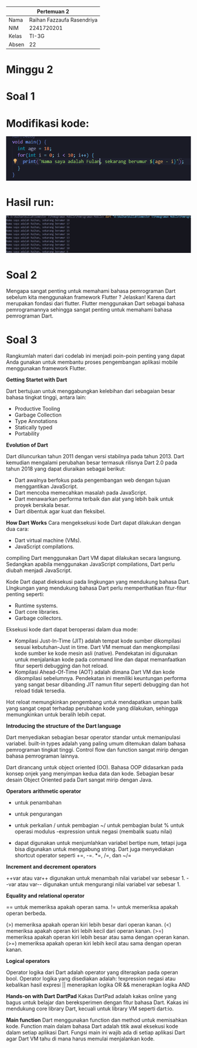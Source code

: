 <table>
    <thead>
        <th style="text-align: center;" colspan="2">Pertemuan 2</th>
    </thead>
    <tbody>
        <tr>
            <td>Nama</td>
            <td>Raihan Fazzaufa Rasendriya</td>
        </tr>
        <tr>
            <td>NIM</td>
            <td>2241720201</td>
        </tr>
        <tr>
            <td>Kelas</td>
            <td>TI-3G</td>
        </tr>
        <tr>
            <td>Absen</td>
            <td>22</td>
        </tr>
    </tbody>
</table>

# Minggu 2

# Soal 1

# Modifikasi kode:

![kode soal no 1](../image/week2_1_code.png)

# Hasil run:

![kode result no 1](../image/week2_1_result.png)

# Soal 2

Mengapa sangat penting untuk memahami bahasa pemrograman Dart sebelum kita menggunakan framework Flutter ? Jelaskan!
Karena dart merupakan fondasi dari flutter. Flutter menggunakan Dart sebagai bahasa pemrogramannya sehingga sangat penting untuk memahami bahasa pemrograman Dart.

# Soal 3

Rangkumlah materi dari codelab ini menjadi poin-poin penting yang dapat Anda gunakan untuk membantu proses pengembangan aplikasi mobile menggunakan framework Flutter.

**Getting Startet with Dart**

Dart bertujuan untuk menggabungkan kelebihan dari sebagaian besar bahasa tingkat tinggi, antara lain:
- Productive Tooling
- Garbage Collection
- Type Annotations
- Statically typed
- Portability

**Evolution of Dart**

Dart diluncurkan tahun 2011 dengan versi stabilnya pada tahun 2013. Dart kemudian mengalami perubahan besar termasuk rilisnya Dart 2.0 pada tahun 2018 yang dapat diuraikan sebagai berikut:
- Dart awalnya berfokus pada pengembangan web dengan tujuan menggantikan JavaScript.
- Dart mencoba memecahkan masalah pada JavaScript.
- Dart menawarkan performa terbaik dan alat yang lebih baik untuk proyek berskala besar.
- Dart dibentuk agar kuat dan fleksibel.

**How Dart Works**
Cara mengeksekusi kode Dart dapat dilakukan dengan dua cara:
- Dart virtual machine (VMs).
- JavaScript compilations.

compiling Dart menggunakan Dart VM dapat dilakukan secara langsung. Sedangkan apabila menggunakan JavaScript compilations, Dart perlu diubah menjadi JavaScript.

Kode Dart dapat dieksekusi pada lingkungan yang mendukung bahasa Dart. LIngkungan yang mendukung bahasa Dart perlu memperthatikan fitur-fitur penting seperti:
- Runtime systems.
- Dart core libraries.
- Garbage collectors.

Eksekusi kode dart dapat beroperasi dalam dua mode:
- Kompilasi Just-In-Time (JIT) adalah tempat kode sumber dikompilasi sesuai kebutuhan-Just in time. Dart VM memuat dan mengkompilasi kode sumber ke kode mesin asli (native). Pendekatan ini digunakan untuk menjalankan kode pada command line dan dapat memanfaatkan fitur seperti debugging dan hot reload. 
- Kompilasi Ahead-Of-Time (AOT) adalah dimana Dart VM dan kode dikompilasi sebelumnya. Pendekatan ini memiliki keuntungan performa yang sangat besar dibanding JIT namun fitur seperti debugging dan hot reload tidak tersedia.

Hot reloat memungkinkan pengembang untuk mendapatkan umpan balik yang sangat cepat terhadap perubahan kode yang dilakukan, sehingga memungkinkan untuk beralih lebih cepat.

**Introducing the structure of the Dart language**

Dart menyediakan sebagian besar operator standar untuk memanipulasi variabel. built-in types adalah yang paling umum ditemukan dalam bahasa pemrograman tingkat tinggi. Control flow dan function sangat mirip dengan bahasa pemrograman lainnya.

Dart dirancang untuk object oriented (OO). Bahasa OOP didasarkan pada konsep onjek yang menyimpan kedua data dan kode. Sebagian besar desain Object Oriented pada Dart sangat mirip dengan Java.

**Operators**
**arithmetic operator**

+ untuk penambahan
- untuk pengurangan
* untuk perkalian
/ untuk pembagian
~/ untuk pembagian bulat
% untuk operasi modulus
-expression untuk negasi (membalik suatu nilai)

+ dapat digunakan untuk menjumlahkan variabel bertipe num, tetapi juga bisa digunakan untuk menggabung string.
Dart juga menyediakan shortcut operator seperti +=, -=. *=, /=, dan ~/=

**Increment and decrement operators**

++var atau var++ digunakan untuk menambah nilai variabel var sebesar 1.
--var atau var-- digunakan untuk mengurangi nilai variabel var sebesar 1.

**Equality and relational operator**

== untuk memeriksa apakah operan sama.
!= untuk memeriksa apakah operan berbeda.

(>) memeriksa apakah operan kiri lebih besar dari operan kanan.
(<) memeriksa apakah operan kiri lebih kecil dari operan kanan.
(>=) memeriksa apakah operan kiri lebih besar atau sama dengan operan kanan.
(>=) memeriksa apakah operan kiri lebih kecil atau sama dengan operan kanan.

**Logical operators**

Operator logika dari Dart adalah operator yang diterapkan pada operan bool. Operator logika yang disediakan adalah:
!expression negasi atau kebalikan hasil expresi
|| menerapkan logika OR
&& menerapkan logika AND


**Hands-on with Dart**
**DartPad**
Kakas DartPad adalah kakas online yang bagus untuk belajar dan bereksperimen dengan fitur bahasa Dart. Kakas ini mendukung core library Dart, kecuali untuk library VM seperti dart:io.

**Main function**
Dart menggunakan function dan method untuk memisahkan kode. Function main dalam bahasa Dart adalah titik awal eksekusi kode dalam setiap aplikasi Dart. Fungsi main ini wajib ada di setiap aplikasi Dart agar Dart VM tahu di mana harus memulai menjalankan kode.